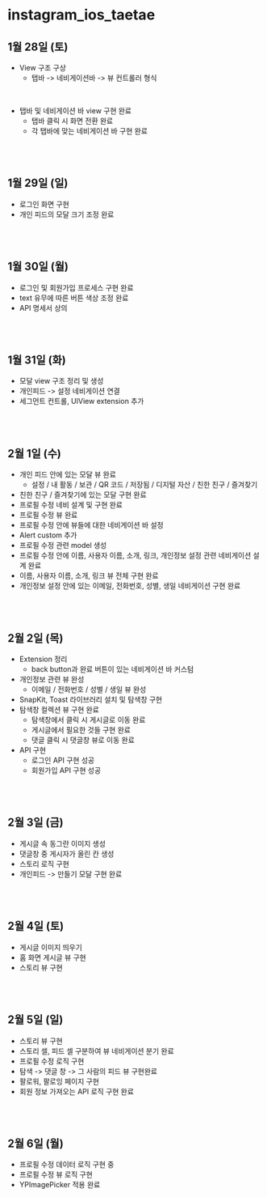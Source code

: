 # instagram_ios_taetae


## 1월 28일 (토)

- View 구조 구상
  - 탭바 -> 네비게이션바 -> 뷰 컨트롤러 형식
  
 <br>
 
- 탭바 및 네비게이션 바 view 구현 완료
  - 탭바 클릭 시 화면 전환 완료
  - 각 탭바에 맞는 네비게이션 바 구현 완료

<br>
<br>

## 1월 29일 (일)

- 로그인 화면 구현
- 개인 피드의 모달 크기 조정 완료

<br>
<br>

## 1월 30일 (월)

- 로그인 및 회원가입 프로세스 구현 완료
- text 유무에 따른 버튼 색상 조정 완료
- API 명세서 상의

<br>
<br>

## 1월 31일 (화)

- 모달 view 구조 정리 및 생성
- 개인피드 -> 설정 네비게이션 연결
- 세그먼트 컨트롤, UIView extension 추가

<br>
<br>

## 2월 1일 (수)

- 개인 피드 안에 있는 모달 뷰 완료
	- 설정 / 내 활동 / 보관 / QR 코드 / 저장됨 / 디지털 자산 / 친한 친구 / 즐겨찾기
- 친한 친구 / 즐겨찾기에 있는 모달 구현 완료
- 프로필 수정 네비 설계 및 구현 완료
- 프로필 수정 뷰 완료
- 프로필 수정 안에 뷰들에 대한 네비게이션 바 설정
- Alert custom 추가
- 프로필 수정 관련 model 생성
- 프로필 수정 안에 이름, 사용자 이름, 소개, 링크, 개인정보 설정 관련 네비게이션 설계 완료
- 이름, 사용자 이름, 소개, 링크 뷰 전체 구현 완료
- 개인정보 설정 안에 있는 이메일, 전화번호, 성별, 생일 네비게이션 구현 완료


<br>
<br>

## 2월 2일 (목)

- Extension 정리
    - back button과 완료 버튼이 있는 네비게이션 바 커스텀
- 개인정보 관련 뷰 완성
    - 이메일 / 전화번호 / 성별 / 생일 뷰 완성
- SnapKit, Toast 라이브러리 설치 및 탐색창 구현
- 탐색창 컬렉션 뷰 구현 완료
    - 탐색창에서 클릭 시 게시글로 이동 완료
    - 게시글에서 필요한 것들 구현 완료
    - 댓글 클릭 시 댓글창 뷰로 이동 완료
- API 구현
    - 로그인 API 구현 성공
    - 회원가입 API 구현 성공

<br>
<br>

## 2월 3일 (금)

- 게시글 속 동그란 이미지 생성
- 댓글창 중 게시자가 올린 칸 생성
- 스토리 로직 구현
- 개인피드 -> 만들기 모달 구현 완료

<br>
<br>

## 2월 4일 (토)

- 게시글 이미지 띄우기
- 홈 화면 게시글 뷰 구현
- 스토리 뷰 구현

<br>
<br>

## 2월 5일 (일)

- 스토리 뷰 구현
- 스토리 셀, 피드 셀 구분하여 뷰 네비게이션 분기 완료
- 프로필 수정 로직 구현
- 탐색 -> 댓글 창 -> 그 사람의 피드 뷰 구현완료
- 팔로워, 팔로잉 페이지 구현
- 회원 정보 가져오는 API 로직 구현 완료

<br>
<br>

## 2월 6일 (월)

- 프로필 수정 데이터 로직 구현 중
- 프로필 수정 뷰 로직 구현
- YPImagePicker 적용 완료
